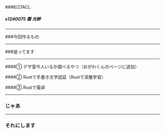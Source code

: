 ###6/27ACL

##### s1240075 棗 光幹

---

###今回作るもの

---

###迷ってます

---

####➀ デザ室今人いるか調べるやつ（おがわくんのページに追加）

####➁ Rustで手書き文字認証（Rustで深層学習）

####➂ Rustで電卓

---

### じゃあ

---

### それにします

